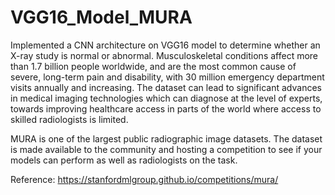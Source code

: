 # VGG16_Model_MURA
Implemented a CNN architecture on VGG16 model to determine whether an X-ray study is normal or abnormal.
Musculoskeletal conditions affect more than 1.7 billion people worldwide, and are the most common cause of severe, long-term pain and disability, with 30 million emergency department visits annually and increasing. The dataset can lead to significant advances in medical imaging technologies which can diagnose at the level of experts, towards improving healthcare access in parts of the world where access to skilled radiologists is limited.

MURA is one of the largest public radiographic image datasets. The dataset is made available to the community and hosting a competition to see if your models can perform as well as radiologists on the task.


Reference: https://stanfordmlgroup.github.io/competitions/mura/

